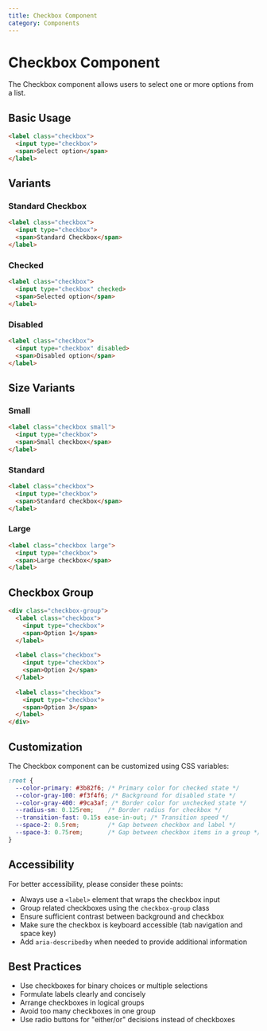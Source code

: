 ```yaml
---
title: Checkbox Component
category: Components
---
```


# Checkbox Component

The Checkbox component allows users to select one or more options from a list.

## Basic Usage

```html
<label class="checkbox">
  <input type="checkbox">
  <span>Select option</span>
</label>
```

## Variants

### Standard Checkbox

```html
<label class="checkbox">
  <input type="checkbox">
  <span>Standard Checkbox</span>
</label>
```

### Checked

```html
<label class="checkbox">
  <input type="checkbox" checked>
  <span>Selected option</span>
</label>
```

### Disabled

```html
<label class="checkbox">
  <input type="checkbox" disabled>
  <span>Disabled option</span>
</label>
```

## Size Variants

### Small

```html
<label class="checkbox small">
  <input type="checkbox">
  <span>Small checkbox</span>
</label>
```

### Standard

```html
<label class="checkbox">
  <input type="checkbox">
  <span>Standard checkbox</span>
</label>
```

### Large

```html
<label class="checkbox large">
  <input type="checkbox">
  <span>Large checkbox</span>
</label>
```

## Checkbox Group

```html
<div class="checkbox-group">
  <label class="checkbox">
    <input type="checkbox">
    <span>Option 1</span>
  </label>
  
  <label class="checkbox">
    <input type="checkbox">
    <span>Option 2</span>
  </label>
  
  <label class="checkbox">
    <input type="checkbox">
    <span>Option 3</span>
  </label>
</div>
```

## Customization

The Checkbox component can be customized using CSS variables:

```css
:root {
  --color-primary: #3b82f6; /* Primary color for checked state */
  --color-gray-100: #f3f4f6; /* Background for disabled state */
  --color-gray-400: #9ca3af; /* Border color for unchecked state */
  --radius-sm: 0.125rem;    /* Border radius for checkbox */
  --transition-fast: 0.15s ease-in-out; /* Transition speed */
  --space-2: 0.5rem;        /* Gap between checkbox and label */
  --space-3: 0.75rem;       /* Gap between checkbox items in a group */
}
```

## Accessibility

For better accessibility, please consider these points:

- Always use a `<label>` element that wraps the checkbox input
- Group related checkboxes using the `checkbox-group` class
- Ensure sufficient contrast between background and checkbox
- Make sure the checkbox is keyboard accessible (tab navigation and space key)
- Add `aria-describedby` when needed to provide additional information

## Best Practices

- Use checkboxes for binary choices or multiple selections
- Formulate labels clearly and concisely
- Arrange checkboxes in logical groups
- Avoid too many checkboxes in one group
- Use radio buttons for "either/or" decisions instead of checkboxes 